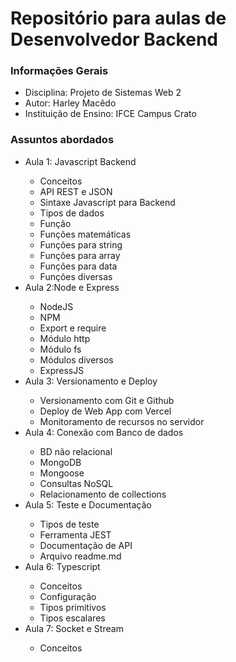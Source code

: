 <h1>Repositório para aulas de Desenvolvedor Backend</h1>

<h3>Informações Gerais</h3>
<ul>
    <li>Disciplina: Projeto de Sistemas Web 2</li>
    <li>Autor: Harley Macêdo</li>
    <li>Instituição de Ensino: IFCE Campus Crato</li>
</ul>

<h3>Assuntos abordados</h3>
<ul>
    <li>Aula 1: Javascript Backend</li>
        <ul>
            <li>Conceitos</li>
            <li>API REST e JSON</li>
            <li>Sintaxe Javascript para Backend</li>
            <li>Tipos de dados</li>
            <li>Função</li>
            <li>Funções matemáticas</li>
            <li>Funções para string</li>
            <li>Funções para array</li>
            <li>Funções para data</li>
            <li>Funções diversas</li>
        </ul>
    <li>Aula 2:Node e Express</li>
        <ul>
            <li>NodeJS</li>
            <li>NPM</li>
            <li>Export e require</li>
            <li>Módulo http</li>
            <li>Módulo fs</li>
            <li>Módulos diversos</li>
            <li>ExpressJS</li>
        </ul>
    <li>Aula 3: Versionamento e Deploy</li>
        <ul>
            <li>Versionamento com Git e Github</li>
            <li>Deploy de Web App com Vercel</li>
            <li>Monitoramento de recursos no servidor</li>
        </ul>
    <li>Aula 4: Conexão com Banco de dados</li>
        <ul>
            <li>BD não relacional</li>
            <li>MongoDB</li>
            <li>Mongoose</li>
            <li>Consultas NoSQL</li>
            <li>Relacionamento de collections</li>
        </ul>
    <li>Aula 5: Teste e Documentação</li>
        <ul>
            <li>Tipos de teste</li>
            <li>Ferramenta JEST</li>
            <li>Documentação de API</li>
            <li>Arquivo readme.md</li>
        </ul>
    <li>Aula 6: Typescript</li>
         <ul>
            <li>Conceitos</li>
            <li>Configuração</li>
            <li>Tipos primitivos</li>
            <li>Tipos escalares</li>
        </ul>
    <li>Aula 7: Socket e Stream</li>
        <ul>
            <li>Conceitos</li>
        </ul>
</ul>
